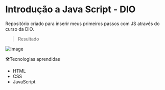 # Introdução a Java Script - DIO
Repositório criado para inserir meus primeiros passos com JS através do curso da DIO.

> Resultado

![image](https://user-images.githubusercontent.com/24790794/191997193-4f8ba6f9-553a-4ad4-9709-2708f3edc688.png)

🛠️Tecnologias aprendidas
- HTML
- CSS
- JavaScript
